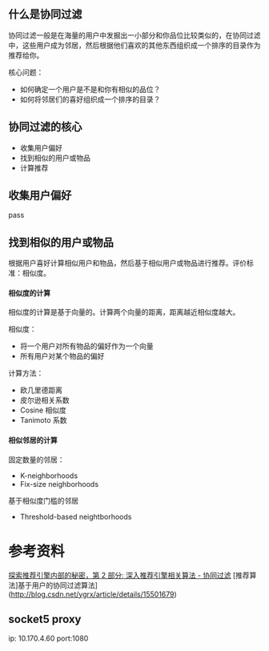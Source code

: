 ## 什么是协同过滤

协同过滤一般是在海量的用户中发掘出一小部分和你品位比较类似的，在协同过滤中，这些用户成为邻居，然后根据他们喜欢的其他东西组织成一个排序的目录作为推荐给你。

核心问题：

* 如何确定一个用户是不是和你有相似的品位？
* 如何将邻居们的喜好组织成一个排序的目录？

## 协同过滤的核心

* 收集用户偏好
* 找到相似的用户或物品
* 计算推荐

## 收集用户偏好

pass

## 找到相似的用户或物品

根据用户喜好计算相似用户和物品，然后基于相似用户或物品进行推荐。评价标准：相似度。

#### 相似度的计算

相似度的计算是基于向量的。计算两个向量的距离，距离越近相似度越大。

相似度：

* 将一个用户对所有物品的偏好作为一个向量
* 所有用户对某个物品的偏好

计算方法：

* 欧几里德距离
* 皮尔逊相关系数
* Cosine 相似度
* Tanimoto 系数

#### 相似邻居的计算

固定数量的邻居：

* K-neighborhoods
* Fix-size neighborhoods

基于相似度门槛的邻居

* Threshold-based neightborhoods
# 参考资料

[探索推荐引擎内部的秘密，第 2 部分: 深入推荐引擎相关算法 - 协同过滤](https://www.ibm.com/developerworks/cn/web/1103_zhaoct_recommstudy2/)
[推荐算法]基于用户的协同过滤算法](http://blog.csdn.net/ygrx/article/details/15501679)
## socket5 proxy

ip: 10.170.4.60 port:1080
